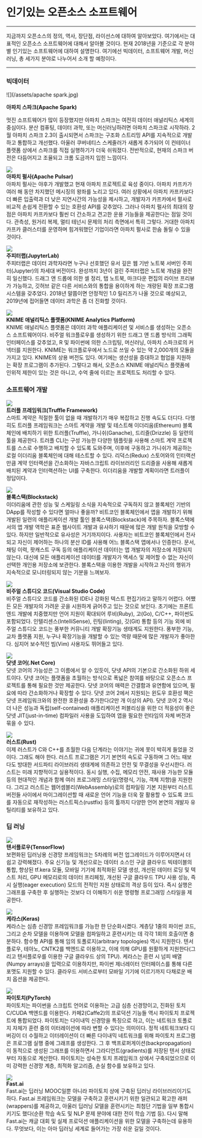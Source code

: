 # 인기있는 오픈소스 소프트웨어

---

지금까지 오픈소스의 정의, 역사, 장단점, 라이선스에 대하여 알아보았다. 여기에서는 대표적인 오픈소스 소프트웨어에 대해서 알아볼 것이다. 현재 2018년을 기준으로 각 분야별 인기있는 소프트웨어에 대하여 설명한다. 여기에선  빅데이터, 소프트웨어 개발, 머신러닝, 총 세가지 분야로 나누어서 소개 할 예정이다.

---

### 빅데이터

![](/assets/apache spark.jpg)

**아파치 스파크\(Apache Spark\)**

멋진 소프트웨어가 많이 등장했지만 아파치 스파크는 여전히 데이터 애널리틱스 세계의 중심이다. 분산 컴퓨팅, 데이터 과학, 또는 머신러닝하려면 아파치 스파크로 시작하라. 2월 아파치 스파크 2.3이 출시되면서 스파크는 구조화 스트리밍 API를 지속적으로 개발하고 통합하고 개선했다. 아울러 쿠버네티스 스케줄러가 새롭게 추가되어 이 컨테이너 플랫폼 상에서 스파크를 직접 실행하기가 더욱 쉬워졌다. 전반적으로, 현재의 스파크 버전은 다듬어지고 조율되고 크롬 도금까지 입힌 느낌이다.

![](/assets/apachepulsar.jpg)  
**아파치 펄사\(Apache Pulsar\)**  
아파치 펄사는 야후가 개발했고 현재 아파치 프로젝트로 육성 중이다. 아파치 카프카가 여러 해 동안 차지했던 메시징의 왕좌를 노리고 있다. 여러 상황에서 아파치 카프카보다 더 빠른 입출력과 더 낮은 지연시간의 가능성을 제시하고, 개발자가 카프카에서 펄사로 비교적 손쉽게 전환할 수 있는 호환성 API를 갖추었다. 그러나 아파치 펄사의 최대의 장점은 아파치 카프카보다 훨씬 더 간소하고 견고한 운용 기능들을 제공한다는 점일 것이다. 관측성, 원거리 복제, 멀티 테넌시 문제의 처리 측면에서 특히 그렇다. 거대한 아파치 카프카 클러스터를 운영하며 힘겨워했던 기업이라면 아파치 펄사로 한숨 돌릴 수 있을 것이다.

![](/assets/jupyter.jpg)  
**주피터랩\(JupyterLab\)**  
주피터랩은 데이터 과학자라면 누구나 선호했던 유서 깊은 웹 기반 노트북 서버인 주피터\(Jupyter\)의 차세대 버전이다. 완성까지 3년이 걸린 주피터랩은 노트북 개념을 완전히 일신했다. 드래그 앤 드롭에 의한 셀 정리, 탭 노트북, 마크다운 편집의 라이브 프리뷰가 가능하고, 깃허브 같은 다른 서비스와의 통합을 용이하게 하는 개량된 확장 프로그램 시스템을 갖추었다. 2018년 말쯤이면 안정적인 1.0 릴리즈가 나올 것으로 예상되고, 2019년에 접어들면 데이터 과학은 좀 더 진화할 것이다.

![](/assets/knime.jpg)  
**KNIME 애널리틱스 플랫폼\(KNIME Analytics Platform\)**  
KNIME 애널리틱스 플랫폼은 데이터 과학 애플리케이션 및 서비스를 생성하는 오픈소스 소프트웨어이다. 비주얼 워크플로우를 생성하기 위한 드래그 앤 드롭 방식의 그래픽 인터페이스를 갖추었고, R 및 파이썬에 의한 스크립팅, 머신러닝, 아파치 스파크로의 커넥터를 지원한다. KNIME는 워크플로우에서 노드로 쓰일 수 있는 약 2,000개의 모듈을 가지고 있다. KNIME의 상용 버전도 있다. 여기에는 생산성을 증대하고 협업을 지원하는 확장 프로그램이 추가된다. 그렇다고 해서, 오픈소스 KNIME 애널리틱스 플랫폼에 인위적 제한이 있는 것은 아니고, 수억 줄에 이르는 프로젝트도 처리할 수 있다.

### 소프트웨어 개발

![](/assets/truffle.jpg)  
**트러플 프레임워크\(Truffle Framework\)**  
스마트 계약은 적절한 툴이 없을 때 개발하기가 매우 복잡하고 진행 속도도 더디다. 다행히도 트러플 프레임워크는 스마트 계약을 개발 및 테스트해 이더리움\(Ethereum\) 블록체인에 배치하기 위한 트러플\(Truffle\), 가니쉬\(Ganache\), 드리즐\(Drizzle\) 등 일련의 툴을 제공한다. 트러플 CLI는 구성 가능한 다양한 템플릿을 사용해 스마트 계약 프로젝트를 스스로 수행하고 배치할 수 있도록 도와주며, 이후에 구동하고 가니쉬가 제공하는 로컬 이더리움 블록체인에 대해 테스트할 수 있다. 리덕스\(Redux\) 스토어와의 인터랙션만큼 계약 인터랙션을 간소화하는 자바스크립트 라이브러리인 드리즐을 사용해 새롭게 배치된 계약과 인터랙션하는 UI를 구축한다. 이더리움을 개발할 계획이라면 트러플이 정답이다.

![](/assets/blockstack.jpg)  
**블록스택\(Blockstack\)**  
이더리움에 관한 성능 및 스케일링 소식을 지속적으로 구독하지 않고 블록체인 기반의 DApp를 작성할 수 있다면 얼마나 좋을까? 비트코인 블록체인에서 앱을 개발하기 위해 개발된 일련의 애플리케이션 개발 툴인 블록스택\(Blockstack\)에 주목하자. 블록스택에서의 앱 개발 역학은 표준 웹사이트 개발과 유사하기 때문에 많은 개발 원칙을 모방할 수 있다. 하지만 일반적으로 유사성은 거기까지이다. 사용자는 비트코인 블록체인에서 전사되고 자신이 제어하는 하나의 분산 ID를 사용해 어느 블록스택 앱에서나 인증한다. 문서, 채팅 이력, 팟캐스트 구독 등의 애플리케이션 데이터는 앱 개발자의 저장소에 저장되지 않는다. 대신에 모든 애플리케이션 데이터를 개발자가 액세스 및 제어할 수 없는 자신이 선택한 개인용 저장소에 보관한다. 블록스택을 이용한 개발을 시작하고 자신의 행위가 지속적으로 모니터링되지 않는 기분을 느껴보자.

![](/assets/visualstudiocode.jpg)  
**비주얼 스튜디오 코드\(Visual Studio Code\)**  
비주얼 스튜디오 코드를 간소화된 IDE나 강화된 텍스트 편집기라고 말하기 어렵다. 어쨌든 모든 개발자의 가려운 곳을 시원하게 긁어주고 있는 것으로 보인다. 초기에는 프론트 엔드 개발에 치중했지만 언어 지원이 확대되어 루비\(Ruby\), 고\(Go\), C/C++, 파이썬도 포함되었다. 인텔리센스\(IntelliSense\), 린팅\(linting\), 깃\(Git\) 통합 등의 기능 외에 비주얼 스튜디오 코드는 풍부한 커뮤니티 개발 확장기능 생태계도 지원한다. 풍부한 기능, 교차 플랫폼 지원, 누구나 확장기능을 개발할 수 있는 역량 때문에 많은 개발자가 좋아한다. 심지어 보수적인 빔\(Vim\) 사용자도 뛰어들고 있다.

![](/assets/dotnetcore.jpg)  
**닷넷 코어\(.Net Core\)**  
닷넷 코어의 가능성은 그 이름에서 알 수 있듯이, 닷넷 API의 기본으로 간소화된 하위 세트이다. 닷넷 코어는 플랫폼을 초월하는 방식으로 폭넓은 참여를 바탕으로 오픈소스 프로젝트를 통해 필요한 것만 제공한다. 닷넷 코어의 매력은 간결함과 유연함에 있으며, 필요에 따라 간소화하거나 확장할 수 있다. 닷넷 코어 2에서 지원되는 윈도우 호환성 팩은 닷넷 프레임워크와의 완전한 호환성을 추가한다\(2만 개 이상의 API\). 닷넷 코어 2 역시 더 나은 성능과 독립\(self-contained\) 애플리케이션 퍼블리싱을 위한 더 적응성이 좋은 닷넷 JIT\(just-in-time\) 컴파일러 사용을 도입하여 앱을 필요한 런타임의 자체 버전과 묶을 수 있다.

![](/assets/rust.jpg)  
**러스트\(Rust\)**  
이제 러스트가 C와 C++를 초월한 다음 단계라는 이야기는 귀에 못이 박히게 들었을 것이다. 그래도 해야 한다. 러스트 프로그램은 기기 본연의 속도로 구동하며 그 어느 때보다도 방대한 서드파티 라이브러리 생태계에 의존하고 안전 및 무결성을 우선시한다. 러스트는 미래 지향적이고 실용적이다. 동시 실행, 수집, 메모리 안전, 재사용 가능한 모듈 등의 현대적인 개념과 함께 여러 프로그래밍 스타일\(명령식, 기능, 객체 지향\)을 지원한다. 그리고 러스트는 웹어셈블리\(WebAssembly\)로의 컴파일링 기본 지원부터 러스트 버전들 사이에서 마이그레이션할 때 새로운 언어 기능을 더욱 잘 활용할 수 있도록 코드를 자동으로 재작성하는 러스트픽스\(rustfix\) 등의 툴까지 다양한 언어 본연의 개발자 유틸리티를 보유하고 있다.

### 딥 러닝

![](/assets/tensorflow.jpg)  
**텐서플로우\(TensorFlow\)**  
보편화된 딥러닝용 신경망 프레임워크는 5차례의 버전 업그레이드가 이루어지면서 더 쉽고 강력해졌다. 주요 신기능 및 개선으로는 데이터 소스인 구글 클라우드 빅테이블의 통합, 향상된 tf.kera 모듈, 모바일 기기에 최적화된 모델 생성, 개선된 데이터 로딩 및 텍스트 처리, GPU 메모리로의 데이터 프리페칭, 개선된 구글 클라우드 TPU 사용 성능, 즉시 실행\(eager execution\) 모드의 전적인 지원 상태로의 격상 등이 있다. 즉시 실행은 그래프를 구축한 후 실행하는 것보다 더 이해하기 쉬운 명령형 프로그래밍 스타일을 제공한다.

![](/assets/keras.jpg)  
**케라스\(Keras\)**  
케라스는 심층 신경망 프레임워크를 가능한 한 단순화시켰다. 계층당 1줄의 파이썬 코드, 그리고 순차 모델을 이용하며 모델을 컴파일하고 훈련시키는 데 각각 1회의 호출이면 충분하다. 함수형 API를 통해 임의 토폴로지\(arbitrary topologies\) 역시 지원한다. 텐서플로우, 테아노, CNTK2를 백엔드로 이용하고, 이에 의해 GPU를 원활하게 지원한다\(그리고 텐서플로우를 이용한 구글 클라우드 상의 TPU\). 케라스는 훈련 시 넘피 배열\(Numpy arrays\)을 입력으로 이용하지만, 파이썬 제너레이터 인터페이스를 통해 다른 포맷도 지원할 수 있다. 클라우드 서비스로부터 모바일 기기에 이르기까지 다채로운 배치 옵션을 제공한다.

![](/assets/Pytorch.jpg)  
**파이토치\(PyTorch\)**  
파이토치는 파이썬을 스크립트 언어로 이용하는 고급 심층 신경망이고, 진화된 토치 C/CUDA 백엔드를 이용한다. 카페2\(Caffe2\)의 프로덕션 기능들 역시 파이토치 프로젝트에 통합되었다. 파이토치는 다이내믹 신경망을 특징으로 하고, 이는 네트워크 토폴로지 자체가 훈련 중의 이터레이션에 따라 변할 수 있다는 의미이다. 정적 네트워크보다 디버깅이 더 수월하고 이터레이션이 더 빠른 다이내믹 네트워크를 위해 파이토치 프로그램은 프로그램 실행 중에 그래프를 생성한다. 그 후 백프로퍼게이션\(backpropagation\)이 동적으로 생성된 그래프를 이용하면서 그라디언트\(gradients\)를 저장된 텐서 상태로부터 자동으로 계산한다. 파이토치는 성숙한 토치 프레임워크 상에서 구축되었으므로 이미 강력한 신경망 계층, 최적화 알고리즘, 손실 함수를 보유하고 있다.

![](/assets/Fastai.jpg)  
**Fast.ai**  
Fast.ai는 딥러닝 MOOC일뿐 아니라 파이토치 상에 구축된 딥러닝 라이브러리이기도 하다. Fast.ai 프레임워크는 모델을 구축하고 훈련시키기 위한 일관되고 확고한 래퍼\(wrappers\)를 제공하고, 아울러 딥러닝 모델을 훈련시키는 최첨단 기법을 일부 통합시키기도 했다\(순환 학습 속도 및 NLP 문제 분야에 대한 전이 학습 기법 등\). 다시 말해 Fast.ai는 캐글 대회 및 실제 프로덕션 애플리케이션을 위한 모델을 구축하는데 유용하다. 무엇보다, 이는 아마 딥러닝 세계로 들어가는 가장 쉬운 길일 것이다.

